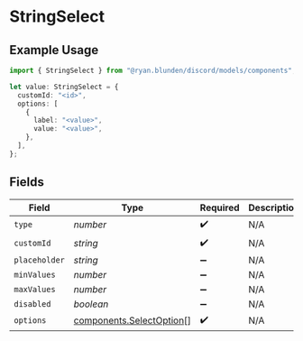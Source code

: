 # StringSelect

## Example Usage

```typescript
import { StringSelect } from "@ryan.blunden/discord/models/components";

let value: StringSelect = {
  customId: "<id>",
  options: [
    {
      label: "<value>",
      value: "<value>",
    },
  ],
};
```

## Fields

| Field                                                                | Type                                                                 | Required                                                             | Description                                                          |
| -------------------------------------------------------------------- | -------------------------------------------------------------------- | -------------------------------------------------------------------- | -------------------------------------------------------------------- |
| `type`                                                               | *number*                                                             | :heavy_check_mark:                                                   | N/A                                                                  |
| `customId`                                                           | *string*                                                             | :heavy_check_mark:                                                   | N/A                                                                  |
| `placeholder`                                                        | *string*                                                             | :heavy_minus_sign:                                                   | N/A                                                                  |
| `minValues`                                                          | *number*                                                             | :heavy_minus_sign:                                                   | N/A                                                                  |
| `maxValues`                                                          | *number*                                                             | :heavy_minus_sign:                                                   | N/A                                                                  |
| `disabled`                                                           | *boolean*                                                            | :heavy_minus_sign:                                                   | N/A                                                                  |
| `options`                                                            | [components.SelectOption](../../models/components/selectoption.md)[] | :heavy_check_mark:                                                   | N/A                                                                  |